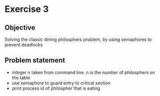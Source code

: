 # Exercise 3  
## Objective  
Solving the classic dining philosphers problem, by using semaphores to prevent deadlocks  

## Problem statement
* integer n taken from command line. n is the number of philosphers on the table  
* use semaphore to guard entry to critical section  
* print process id of philospher that is eating  

